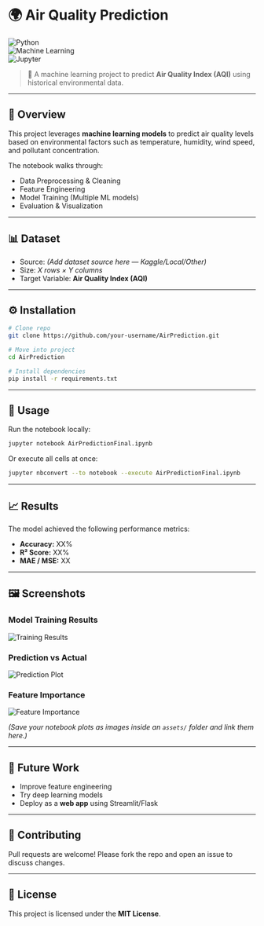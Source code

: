 # 🌍 Air Quality Prediction  

![Python](https://img.shields.io/badge/Python-3.8+-blue.svg)  
![Machine Learning](https://img.shields.io/badge/Machine%20Learning-Scikit--Learn-orange.svg)  
![Jupyter](https://img.shields.io/badge/Jupyter-Notebook-brightgreen.svg)  

> 🚀 A machine learning project to predict **Air Quality Index (AQI)** using historical environmental data.  

---

## 📌 Overview  
This project leverages **machine learning models** to predict air quality levels based on environmental factors such as temperature, humidity, wind speed, and pollutant concentration.  

The notebook walks through:  
- Data Preprocessing & Cleaning  
- Feature Engineering  
- Model Training (Multiple ML models)  
- Evaluation & Visualization  

---

## 📊 Dataset  
- Source: *(Add dataset source here — Kaggle/Local/Other)*  
- Size: *X rows × Y columns*  
- Target Variable: **Air Quality Index (AQI)**  

---

## ⚙️ Installation  

```bash
# Clone repo
git clone https://github.com/your-username/AirPrediction.git

# Move into project
cd AirPrediction

# Install dependencies
pip install -r requirements.txt
```

---

## 🚀 Usage  

Run the notebook locally:  

```bash
jupyter notebook AirPredictionFinal.ipynb
```

Or execute all cells at once:  

```bash
jupyter nbconvert --to notebook --execute AirPredictionFinal.ipynb
```

---

## 📈 Results  

The model achieved the following performance metrics:  

- **Accuracy:** XX%  
- **R² Score:** XX%  
- **MAE / MSE:** XX  

---

## 🖼️ Screenshots  

### Model Training Results  
![Training Results](assets/training_results.png)  

### Prediction vs Actual  
![Prediction Plot](assets/prediction_vs_actual.png)  

### Feature Importance  
![Feature Importance](assets/feature_importance.png)  

*(Save your notebook plots as images inside an `assets/` folder and link them here.)*  

---

## 🔮 Future Work  
- Improve feature engineering  
- Try deep learning models  
- Deploy as a **web app** using Streamlit/Flask  

---

## 🤝 Contributing  
Pull requests are welcome! Please fork the repo and open an issue to discuss changes.  

---

## 📜 License  
This project is licensed under the **MIT License**.  
